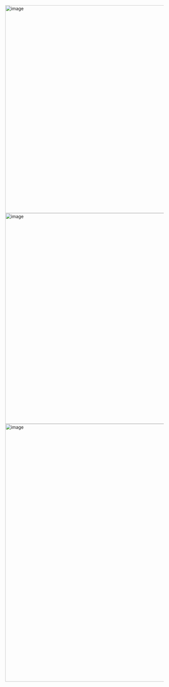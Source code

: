 <img width="699" height="658" alt="image" src="https://github.com/user-attachments/assets/6155821d-0747-4755-830e-08013f34c657" />
<img width="1005" height="667" alt="image" src="https://github.com/user-attachments/assets/65bacf36-c21b-4ac3-94c4-f7941d6e80c5" />
<img width="1415" height="816" alt="image" src="https://github.com/user-attachments/assets/c6416538-ec13-4cd9-bf7c-6d7b2203fa03" />

